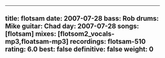 
---
title: flotsam
date: 2007-07-28
bass:	Rob
drums:	Mike
guitar:	Chad
day: 2007-07-28
songs: [flotsam]
mixes: [flotsom2_vocals-mp3,floatsam-mp3]
recordings: flotsam-510
rating: 6.0
best: false
definitive: false
weight: 0
---
